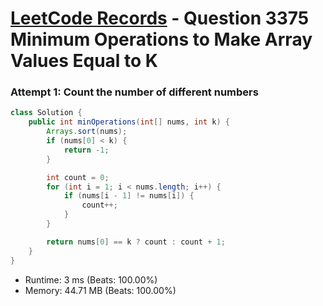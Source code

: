 # [LeetCode Records](../../README.md) - Question 3375 Minimum Operations to Make Array Values Equal to K

### Attempt 1: Count the number of different numbers
```java
class Solution {
    public int minOperations(int[] nums, int k) {
        Arrays.sort(nums);
        if (nums[0] < k) {
            return -1;
        }

        int count = 0;
        for (int i = 1; i < nums.length; i++) {
            if (nums[i - 1] != nums[i]) {
                count++;
            }
        }

        return nums[0] == k ? count : count + 1;
    }
}
```
- Runtime: 3 ms (Beats: 100.00%)
- Memory: 44.71 MB (Beats: 100.00%)

<br>
